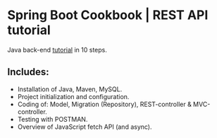 # Spring Boot Cookbook | REST API tutorial
Java back-end [tutorial](https://perlesvaux.github.io/springboot_cookbook/) in 10 steps.

## Includes:
- Installation of Java, Maven, MySQL.
- Project initialization and configuration.
- Coding of: Model, Migration (Repository), REST-controller & MVC-controller.
- Testing with POSTMAN.
- Overview of JavaScript fetch API (and async).
